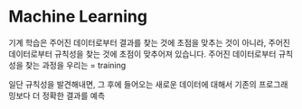 # Machine Learning

기계 학습은 주어진 데이터로부터 결과를 찾는 것에 초점을 맞추는 것이 아니라, 주어진 데이터로부터 규칙성을 찾는 것에 초점이 맞추어져 있습니다. 주어진 데이터로부터 규칙성을 찾는 과정을 우리는  = training

일단 규칙성을 발견해내면, 그 후에 들어오는 새로운 데이터에 대해서 기존의 프로그래밍보다 더 정확한 결과를 예측